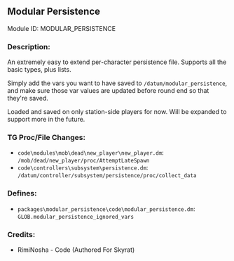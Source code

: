 ## Modular Persistence

Module ID: MODULAR_PERSISTENCE

### Description:

An extremely easy to extend per-character persistence file. Supports all the basic types, plus lists.

Simply add the vars you want to have saved to `/datum/modular_persistence`, and make sure those var values are updated before round end so that they're saved.

Loaded and saved on only station-side players for now. Will be expanded to support more in the future.

### TG Proc/File Changes:

- `code\modules\mob\dead\new_player\new_player.dm`: `/mob/dead/new_player/proc/AttemptLateSpawn`
- `code\controllers\subsystem\persistence.dm`: `/datum/controller/subsystem/persistence/proc/collect_data`

### Defines:

- `packages\modular_persistence\code\modular_persistence.dm`: `GLOB.modular_persistence_ignored_vars`

### Credits:
- RimiNosha - Code (Authored For Skyrat)
